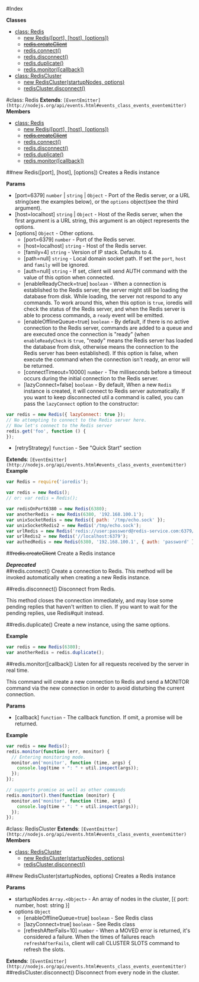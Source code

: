 #Index

**Classes**

* [class: Redis](#Redis)
  * [new Redis([port], [host], [options])](#new_Redis)
  * [~~redis.createClient~~](#Redis#createClient)
  * [redis.connect()](#Redis#connect)
  * [redis.disconnect()](#Redis#disconnect)
  * [redis.duplicate()](#Redis#duplicate)
  * [redis.monitor([callback])](#Redis#monitor)
* [class: RedisCluster](#RedisCluster)
  * [new RedisCluster(startupNodes, options)](#new_RedisCluster)
  * [redisCluster.disconnect()](#RedisCluster#disconnect)
 
<a name="Redis"></a>
#class: Redis
**Extends**: `[EventEmitter](http://nodejs.org/api/events.html#events_class_events_eventemitter)`  
**Members**

* [class: Redis](#Redis)
  * [new Redis([port], [host], [options])](#new_Redis)
  * [~~redis.createClient~~](#Redis#createClient)
  * [redis.connect()](#Redis#connect)
  * [redis.disconnect()](#Redis#disconnect)
  * [redis.duplicate()](#Redis#duplicate)
  * [redis.monitor([callback])](#Redis#monitor)

<a name="new_Redis"></a>
##new Redis([port], [host], [options])
Creates a Redis instance

**Params**

- \[port=6379\] `number` | `string` | `Object` - Port of the Redis server,
or a URL string(see the examples below),
or the `options` object(see the third argument).  
- \[host=localhost\] `string` | `Object` - Host of the Redis server,
when the first argument is a URL string,
this argument is an object represents the options.  
- \[options\] `Object` - Other options.  
  - \[port=6379\] `number` - Port of the Redis server.  
  - \[host=localhost\] `string` - Host of the Redis server.  
  - \[family=4\] `string` - Version of IP stack. Defaults to 4.  
  - \[path=null\] `string` - Local domain socket path. If set the `port`, `host`
and `family` will be ignored.  
  - \[auth=null\] `string` - If set, client will send AUTH command
with the value of this option when connected.  
  - \[enableReadyCheck=true\] `boolean` - When a connection is established to
the Redis server, the server might still be loading the database from disk.
While loading, the server not respond to any commands.
To work around this, when this option is `true`,
ioredis will check the status of the Redis server,
and when the Redis server is able to process commands,
a `ready` event will be emitted.  
  - \[enableOfflineQueue=true\] `boolean` - By default,
if there is no active connection to the Redis server,
commands are added to a queue and are executed once the connection is "ready"
(when `enableReadyCheck` is `true`,
"ready" means the Redis server has loaded the database from disk, otherwise means the connection
to the Redis server has been established). If this option is false,
when execute the command when the connection isn't ready, an error will be returned.  
  - \[connectTimeout=10000\] `number` - The milliseconds before a timeout occurs during the initial connection to the Redis server.  
  - \[lazyConnect=false\] `boolean` - By default,
When a new `Redis` instance is created, it will connect to Redis server automatically.
If you want to keep disconnected util a command is called, you can pass the `lazyConnect` option to
the constructor:
```javascript
var redis = new Redis({ lazyConnect: true });
// No attempting to connect to the Redis server here.
// Now let's connect to the Redis server
redis.get('foo', function () {
});
```  
  - \[retryStrategy\] `function` - See "Quick Start" section  

**Extends**: `[EventEmitter](http://nodejs.org/api/events.html#events_class_events_eventemitter)`  
**Example**  
```js
var Redis = require('ioredis');

var redis = new Redis();
// or: var redis = Redis();

var redisOnPort6380 = new Redis(6380);
var anotherRedis = new Redis(6380, '192.168.100.1');
var unixSocketRedis = new Redis({ path: '/tmp/echo.sock' });
var unixSocketRedis2 = new Redis('/tmp/echo.sock');
var urlRedis = new Redis('redis://user:password@redis-service.com:6379/');
var urlRedis2 = new Redis('//localhost:6379');
var authedRedis = new Redis(6380, '192.168.100.1', { auth: 'password' });
```

<a name="Redis#createClient"></a>
##~~redis.createClient~~
Create a Redis instance

***Deprecated***  
<a name="Redis#connect"></a>
##redis.connect()
Create a connection to Redis.
This method will be invoked automatically when creating a new Redis instance.

<a name="Redis#disconnect"></a>
##redis.disconnect()
Disconnect from Redis.

This method closes the connection immediately,
and may lose some pending replies that haven't written to clien.
If you want to wait for the pending replies, use Redis#quit instead.

<a name="Redis#duplicate"></a>
##redis.duplicate()
Create a new instance, using the same options.

**Example**  
```js
var redis = new Redis(6380);
var anotherRedis = redis.duplicate();
```

<a name="Redis#monitor"></a>
##redis.monitor([callback])
Listen for all requests received by the server in real time.

This command will create a new connection to Redis and send a
MONITOR command via the new connection in order to avoid disturbing
the current connection.

**Params**

- \[callback\] `function` - The callback function. If omit, a promise will be returned.  

**Example**  
```js
var redis = new Redis();
redis.monitor(function (err, monitor) {
  // Entering monitoring mode.
  monitor.on('monitor', function (time, args) {
    console.log(time + ": " + util.inspect(args));
  });
});

// supports promise as well as other commands
redis.monitor().then(function (monitor) {
  monitor.on('monitor', function (time, args) {
    console.log(time + ": " + util.inspect(args));
  });
});
```

<a name="RedisCluster"></a>
#class: RedisCluster
**Extends**: `[EventEmitter](http://nodejs.org/api/events.html#events_class_events_eventemitter)`  
**Members**

* [class: RedisCluster](#RedisCluster)
  * [new RedisCluster(startupNodes, options)](#new_RedisCluster)
  * [redisCluster.disconnect()](#RedisCluster#disconnect)

<a name="new_RedisCluster"></a>
##new RedisCluster(startupNodes, options)
Creates a Redis instance

**Params**

- startupNodes `Array.<Object>` - An array of nodes in the cluster, [{ port: number, host: string }]  
- options `Object`  
  - \[enableOfflineQueue=true\] `boolean` - See Redis class  
  - \[lazyConnect=true\] `boolean` - See Redis class  
  - \[refreshAfterFails=10\] `number` - When a MOVED error is returned, it's considered
a failure. When the times of failures reach `refreshAfterFails`, client will call CLUSTER SLOTS
command to refresh the slots.  

**Extends**: `[EventEmitter](http://nodejs.org/api/events.html#events_class_events_eventemitter)`  
<a name="RedisCluster#disconnect"></a>
##redisCluster.disconnect()
Disconnect from every node in the cluster.


